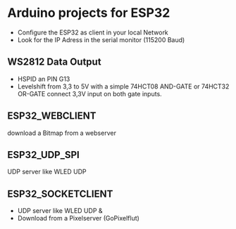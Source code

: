 
# Arduino projects for ESP32
 
* Configure the ESP32 as client in your local Network
* Look for the IP Adress in the serial monitor (115200 Baud) 

## WS2812 Data Output 
   * HSPID an PIN G13
   * Levelshift from 3,3 to 5V with a simple 74HCT08 AND-GATE or 74HCT32 OR-GATE connect 3,3V input on both gate inputs.

## ESP32_WEBCLIENT 
  download a Bitmap from a webserver

## ESP32_UDP_SPI   
  UDP server like WLED UDP

## ESP32_SOCKETCLIENT 
  * UDP server like WLED UDP & 
  * Download from a Pixelserver (GoPixelflut)